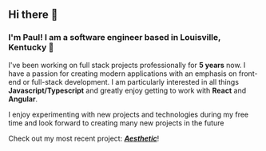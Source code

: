 ## Hi there 👋

### I'm Paul! I am a software engineer based in Louisville, Kentucky 🐎

I've been working on full stack projects professionally for **5 years** now. I have a passion for creating modern applications with an emphasis on front-end or full-stack development. I am particularly interested in all things **Javascript/Typescript** and greatly enjoy getting to work with **React** and **Angular**. 

I enjoy experimenting with new projects and technologies during my free time and look forward to creating many new projects in the future

Check out my most recent project: ***[Aesthetic](https://stupendous-basbousa-c822a4.netlify.app/)***!

<!--
**pbarrett21/pbarrett21** is a ✨ _special_ ✨ repository because its `README.md` (this file) appears on your GitHub profile.

Here are some ideas to get you started:

🔭 I’m currently working on ...
- 🌱 I’m currently learning ...
- 👯 I’m looking to collaborate on ...
- 🤔 I’m looking for help with ...
- 💬 Ask me about ...
- 📫 How to reach me: ...
- 😄 Pronouns: ...
- ⚡ Fun fact: ...
-->
